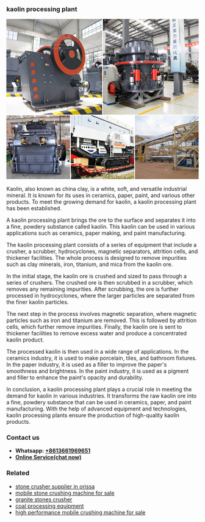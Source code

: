 <h3>kaolin processing plant</h3><img src='1708663298.jpg' alt=''><p>Kaolin, also known as china clay, is a white, soft, and versatile industrial mineral. It is known for its uses in ceramics, paper, paint, and various other products. To meet the growing demand for kaolin, a kaolin processing plant has been established.</p><p>A kaolin processing plant brings the ore to the surface and separates it into a fine, powdery substance called kaolin. This kaolin can be used in various applications such as ceramics, paper making, and paint manufacturing.</p><p>The kaolin processing plant consists of a series of equipment that include a crusher, a scrubber, hydrocyclones, magnetic separators, attrition cells, and thickener facilities. The whole process is designed to remove impurities such as clay minerals, iron, titanium, and mica from the kaolin ore.</p><p>In the initial stage, the kaolin ore is crushed and sized to pass through a series of crushers. The crushed ore is then scrubbed in a scrubber, which removes any remaining impurities. After scrubbing, the ore is further processed in hydrocyclones, where the larger particles are separated from the finer kaolin particles.</p><p>The next step in the process involves magnetic separation, where magnetic particles such as iron and titanium are removed. This is followed by attrition cells, which further remove impurities. Finally, the kaolin ore is sent to thickener facilities to remove excess water and produce a concentrated kaolin product.</p><p>The processed kaolin is then used in a wide range of applications. In the ceramics industry, it is used to make porcelain, tiles, and bathroom fixtures. In the paper industry, it is used as a filler to improve the paper's smoothness and brightness. In the paint industry, it is used as a pigment and filler to enhance the paint's opacity and durability.</p><p>In conclusion, a kaolin processing plant plays a crucial role in meeting the demand for kaolin in various industries. It transforms the raw kaolin ore into a fine, powdery substance that can be used in ceramics, paper, and paint manufacturing. With the help of advanced equipment and technologies, kaolin processing plants ensure the production of high-quality kaolin products.</p><h3>Contact us</h3><ul><li><strong>Whatsapp:&nbsp;<a href="https://wa.me/8613661969651">+8613661969651</a></strong></li><li><a href="https://swt.shibang-china.com/?git&amp;zhl&amp;kaolin processing plant"><strong>Online Service(chat now)</strong></a></li></ul><h3>Related</h3><ul><li><a href='stone crusher supplier in orissa.md'>stone crusher supplier in orissa</a></li><li><a href='mobile stone crushing machine for sale.md'>mobile stone crushing machine for sale</a></li><li><a href='granite stones crusher.md'>granite stones crusher</a></li><li><a href='coal processing equipment.md'>coal processing equipment</a></li><li><a href='high performance mobile crushing machine for sale.md'>high performance mobile crushing machine for sale</a></li></ul>